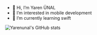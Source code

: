 - 👋 Hi, I’m Yaren ÜNAL
- 👀 I’m interested in mobile development
- 🌱 I’m currently learning swift
  
![Yarenunal's GitHub stats](https://github-readme-stats.vercel.app/api?username=Yarenunal&theme=vue-dark&show_icons=true)

<!---
Yarenunal/Yarenunal is a ✨ special ✨ repository because its `README.md` (this file) appears on your GitHub profile.
You can click the Preview link to take a look at your changes.
--->


